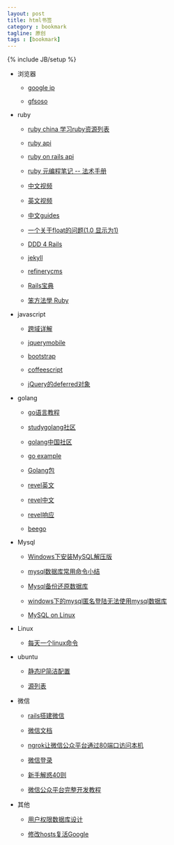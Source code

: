 ```yaml
---
layout: post
title: html书签
category : bookmark
tagline: 原创
tags : [bookmark]
---
```

{% include JB/setup %}

<!--{% include themes/custom-settings/time.html %}-->

- 浏览器

    - [google ip](http://173.194.1.16/)

    - [gfsoso](http://www.gfsoso.com/)

- ruby

    - [ruby china 学习ruby资源列表](https://ruby-china.org/topics/7284)

    - [ruby api](http://apidock.com/ruby)

    - [ruby on rails api](http://api.rubyonrails.org/)

    - [ruby 元编程笔记 -- 法术手册](http://blog.chinaunix.net/uid-298861-id-3299012.html)

    - [中文视频](http://railscasts-china.com/)

    - [英文视频](http://railscasts.com/)

    - [中文guides](http://guides.ruby-china.org/)

    - [一个关于float的问题(1.0 显示为1)](https://ruby-china.org/topics/22052)

    - [DDD 4 Rails](https://ruby-china.org/topics/17005)

    - [jekyll](http://jekyllcn.com/)

    - [refinerycms](http://refinerycms.com/)

    - [Rails宝典](http://blog.csdn.net/blacksource/article/category/934098/1)

    - [笨方法學 Ruby](http://lrthw.github.io/)

- javascript

    - [跨域详解](http://rolfzhang.com/articles/346.html)

    - [jquerymobile](http://www.lampweb.org/jquerymobile/2/)

    - [bootstrap](http://www.bootcss.com/)

    - [coffeescript](http://coffeescript.org/)

    - [jQuery的deferred对象](http://www.ruanyifeng.com/blog/2011/08/a_detailed_explanation_of_jquery_deferred_object.html)

- golang

    - [go语言教程](http://www.yiibai.com/go)

    - [studygolang社区](http://studygolang.com/)

    - [golang中国社区](http://www.golangtc.com/)

    - [go example](https://gobyexample.com/)

    - [Golang包](http://www.cnblogs.com/golove/tag/Golang%E5%8C%85/)

    - [revel英文](http://revel.github.io/tutorial/gettingstarted.html)

    - [revel中文](http://gorevel.cn/docs/index.html)

    - [revel响应](http://www.cnblogs.com/hangxin1940/p/3269146.html)

    - [beego](http://beego.me/)

- Mysql

    - [Windows下安装MySQL解压版](http://michael-wong.iteye.com/blog/976381)

    - [mysql数据库常用命令小结](http://blog.csdn.net/ithomer/article/details/5131863)

    - [Mysql备份还原数据库](http://www.cnblogs.com/xuejie/archive/2013/01/11/2856911.html)

    - [windows下的mysql匿名登陆无法使用mysql数据库](http://www.cnblogs.com/bangbangjiang/p/3564321.html)

    - [MySQL on Linux](http://www.yolinux.com/TUTORIALS/LinuxTutorialMySQL.html)

- Linux

    - [每天一个linux命令](http://www.cnblogs.com/peida/archive/2012/12/05/2803591.html)

- ubuntu

    - [静态IP简洁配置](http://www.ha97.com/4895.html)

    - [源列表](http://wiki.ubuntu.org.cn/%E6%BA%90%E5%88%97%E8%A1%A8)

- 微信

    - [rails搭建微信](http://chaoskeh.com/blog/create-weixin-api-by-rails.html)

    - [微信文档](http://mp.weixin.qq.com/wiki/home/index.html)

    - [ngrok让微信公众平台通过80端口访问本机](http://blog.csdn.net/liuxiyangyang/article/details/22922265)

    - [微信登录](https://mp.weixin.qq.com/)

    - [新手解惑40则](http://www.csdn.net/article/2014-07-24/2820828-weixin)

    - [微信公众平台完整开发教程](http://segmentfault.com/a/1190000000446237)

- 其他

    - [用户权限数据库设计](http://minjiechenjava.iteye.com/blog/1759482)

    - [修改hosts复活Google](http://www.douban.com/note/166081563/?ADUIN=1218089628&ADSESSION=1401930163&ADTAG=CLIENT.QQ.5335_.0&ADPUBNO=26351)
